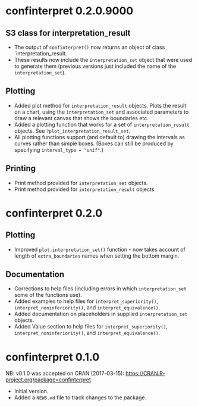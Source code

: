 # confinterpret 0.2.0.9000

## S3 class for interpretation_result

* The output of `confinterpret()` now returns an object of class `interpretation_result.
* These results now include the `interpretation_set` object that were used to generate them (previous versions just included the name of the `interpretation_set`).

## Plotting

* Added plot method for `interpretation_result` objects. Plots the result on a chart, using the `interpretation_set` and associated parameters to draw a relevant canvas that shows the boundaries etc.
* Added a plotting function that works for a set of `interpretation_result` objects. See `?plot_interpretation_result_set`.
* All plotting functions support (and default to) drawing the intervals as curves rather than simple boxes. (Boxes can still be produced by specifying `interval_type = "unif"`.)

## Printing

* Print method provided for `interpretation_set` objects.
* Print method provided for `interpretation_result` objects.

# confinterpret 0.2.0

## Plotting

* Improved `plot.interpretation_set()` function - now takes account of length of `extra_boundaries` names when setting the bottom margin.

## Documentation

* Corrections to help files (including errors in which `interpretation_set` some of the functions use).
* Added examples to help files for `interpret_superiority()`, `interpret_noninferiority()`, and `interpret_equivalence()`.
* Added documentation on placeholders in supplied `interpretation_set` objects.
* Added Value section to help files for `interpret_superiority()`, `interpret_noninferiority()`, and `interpret_equivalence()`.

# confinterpret 0.1.0

NB: v0.1.0 was accepted on CRAN (2017-03-15): https://CRAN.R-project.org/package=confinterpret

* Initial version.
* Added a `NEWS.md` file to track changes to the package.
